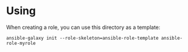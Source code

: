 # Using

When creating a role, you can use this directory as a template:

```
ansible-galaxy init --role-skeleton=ansible-role-template ansible-role-myrole
```
